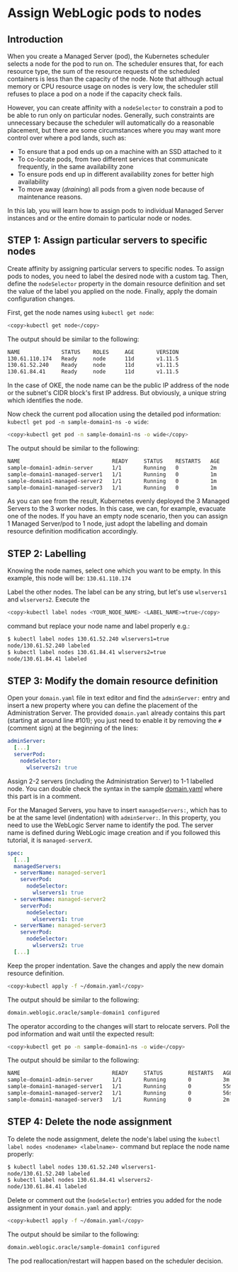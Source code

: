 # Assign WebLogic pods to nodes

## Introduction

When you create a Managed Server (pod), the Kubernetes scheduler selects a node for the pod to run on. The scheduler ensures that, for each resource type, the sum of the resource requests of the scheduled containers is less than the capacity of the node. Note that although actual memory or CPU resource usage on nodes is very low, the scheduler still refuses to place a pod on a node if the capacity check fails.

However, you can create affinity with a `nodeSelector` to constrain a pod to be able to run only on particular nodes. Generally, such constraints are unnecessary because the scheduler will automatically do a reasonable placement, but there are some circumstances where you may want more control over where a pod lands, such as:

- To ensure that a pod ends up on a machine with an SSD attached to it
- To co-locate pods, from two different services that communicate frequently, in the same availability zone
- To ensure pods end up in different availability zones for better high availability
- To move away (*draining*) all pods from a given node because of maintenance reasons.

In this lab, you will learn how to assign pods to individual Managed Server instances and or the entire domain to particular node or nodes.

## **STEP 1**: Assign particular servers to specific nodes

Create affinity by assigning particular servers to specific nodes. To assign pods to nodes, you need to label the desired node with a custom tag. Then, define the `nodeSelector` property in the domain resource definition and set the value of the label you applied on the node. Finally, apply the domain configuration changes.

First, get the node names using `kubectl get node`:
```bash
<copy>kubectl get node</copy>
```
The output should be similar to the following:
```bash
NAME             STATUS    ROLES     AGE       VERSION
130.61.110.174   Ready     node      11d       v1.11.5
130.61.52.240    Ready     node      11d       v1.11.5
130.61.84.41     Ready     node      11d       v1.11.5
```

In the case of OKE, the node name can be the public IP address of the node or the subnet's CIDR block's first IP address. But obviously, a unique string which identifies the node.

Now check the current pod allocation using the detailed pod information: `kubectl get pod -n sample-domain1-ns -o wide`:
```bash
<copy>kubectl get pod -n sample-domain1-ns -o wide</copy>
```
The output should be similar to the following:
```bash
NAME                             READY     STATUS    RESTARTS   AGE       IP            NODE             NOMINATED NODE
sample-domain1-admin-server      1/1       Running   0          2m        10.244.2.33   130.61.84.41     <none>
sample-domain1-managed-server1   1/1       Running   0          1m        10.244.1.8    130.61.52.240    <none>
sample-domain1-managed-server2   1/1       Running   0          1m        10.244.0.10   130.61.110.174   <none>
sample-domain1-managed-server3   1/1       Running   0          1m        10.244.2.34   130.61.84.41     <none>
```

As you can see from the result, Kubernetes evenly deployed the 3 Managed Servers to the 3 worker nodes. In this case, we can, for example, evacuate one of the nodes. If you have an empty node scenario, then you can assign 1 Managed Server/pod to 1 node, just adopt the labelling and domain resource definition modification accordingly.

## **STEP 2**: Labelling

Knowing the node names, select one which you want to be empty. In this example, this node will be: `130.61.110.174`

Label the other nodes. The label can be any string, but let's use `wlservers1` and `wlservers2`. Execute the
```bash
<copy>kubectl label nodes <YOUR_NODE_NAME> <LABEL_NAME>=true</copy>
```
command but replace your node name and label properly e.g.:
```bash
$ kubectl label nodes 130.61.52.240 wlservers1=true
node/130.61.52.240 labeled
$ kubectl label nodes 130.61.84.41 wlservers2=true
node/130.61.84.41 labeled
```
## **STEP 3**: Modify the domain resource definition

Open your `domain.yaml` file in text editor and find the `adminServer:` entry and insert a new property where you can define the placement of the Administration Server. The provided `domain.yaml` already contains this part (starting at around line #101); you just need to enable it by removing the `#` (comment sign) at the beginning of the lines:
```yaml
adminServer:
  [...]
  serverPod:
    nodeSelector:
      wlservers2: true
```
Assign 2-2 servers (including the Administration Server) to 1-1 labelled node.
You can double check the syntax in the sample [domain.yaml](../domain.short.v8.yaml) where this part is in a comment.

For the Managed Servers, you have to insert `managedServers:`, which has to be at the same level (indentation) with `adminServer:`. In this property, you need to use the WebLogic Server name to identify the pod. The server name is defined during WebLogic image creation and if you followed this tutorial, it is `managed-serverX`.
```yaml
spec:
  [...]
  managedServers:
  - serverName: managed-server1
    serverPod:
      nodeSelector:
        wlservers1: true
  - serverName: managed-server2
    serverPod:
      nodeSelector:
        wlservers1: true
  - serverName: managed-server3
    serverPod:
      nodeSelector:
        wlservers2: true
  [...]
```
Keep the proper indentation. Save the changes and apply the new domain resource definition.
```bash
<copy>kubectl apply -f ~/domain.yaml</copy>
```
The output should be similar to the following:
```bash
domain.weblogic.oracle/sample-domain1 configured
```
The operator according to the changes will start to relocate servers. Poll the pod information and wait until the expected result:
```bash
<copy>kubectl get po -n sample-domain1-ns -o wide</copy>
```
The output should be similar to the following:
```bash
NAME                             READY     STATUS        RESTARTS   AGE       IP            NODE            NOMINATED NODE
sample-domain1-admin-server      1/1       Running       0          3m        10.244.2.36   130.61.84.41    <none>
sample-domain1-managed-server1   1/1       Running       0          55m       10.244.1.8    130.61.52.240   <none>
sample-domain1-managed-server2   1/1       Running       0          56s       10.244.1.9    130.61.52.240   <none>
sample-domain1-managed-server3   1/1       Running       0          2m        10.244.2.37   130.61.84.41    <none>
```

## **STEP 4**: Delete the node assignment

To delete the node assignment, delete the node's label using the `kubectl label nodes <nodename> <labelname>-` command but replace the node name properly:
```bash
$ kubectl label nodes 130.61.52.240 wlservers1-
node/130.61.52.240 labeled
$ kubectl label nodes 130.61.84.41 wlservers2-
node/130.61.84.41 labeled
```
Delete or comment out the (`nodeSelector`) entries you added for the node assignment in your `domain.yaml` and apply:
```bash
<copy>kubectl apply -f ~/domain.yaml</copy>
```
The output should be similar to the following:
```bash
domain.weblogic.oracle/sample-domain1 configured
```
The pod reallocation/restart will happen based on the scheduler decision.
